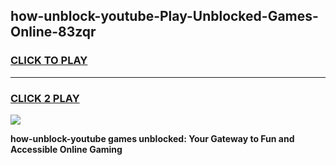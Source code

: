 
## how-unblock-youtube-Play-Unblocked-Games-Online-83zqr
<h3>
<a href="https://premium76.site?title=how-unblock-youtube&ref=25A">CLICK TO PLAY</a></h3>
<hr>

<h3>
<a href="https://premium76.site?title=how-unblock-youtube&ref=25A">CLICK 2 PLAY</a>
  
</h3>

<a href="https://premium76.site?title=how-unblock-youtube&ref=25A"><img src="https://clearcache.store/games.png"></a>


**how-unblock-youtube games unblocked: Your Gateway to Fun and Accessible Online Gaming**
